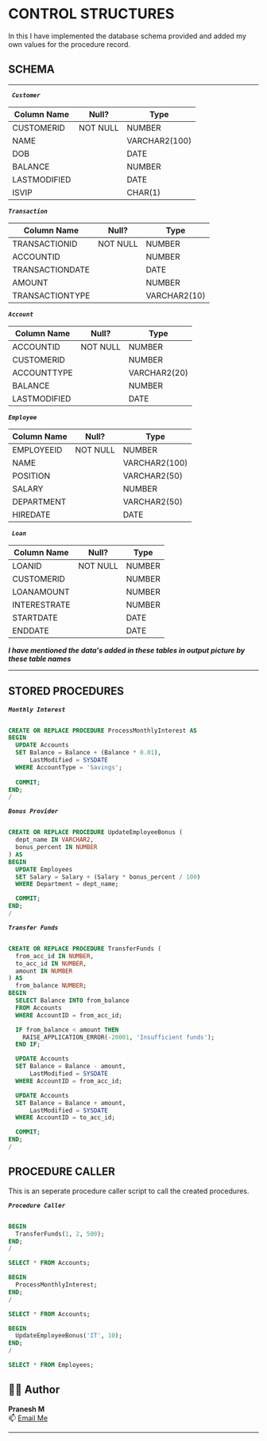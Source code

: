 # CONTROL STRUCTURES

In this I have implemented the database schema provided and added my own values for the procedure record.

## SCHEMA
---------------------------

***``` Customer```***

| Column Name   | Null?     | Type           |
|---------------|-----------|----------------|
| CUSTOMERID    | NOT NULL  | NUMBER         |
| NAME          |           | VARCHAR2(100)  |
| DOB           |           | DATE           |
| BALANCE       |           | NUMBER         |
| LASTMODIFIED  |           | DATE           |
| ISVIP         |           | CHAR(1)        |

***``` Transaction ```***

| Column Name      | Null?     | Type           |
|------------------|-----------|----------------|
| TRANSACTIONID    | NOT NULL  | NUMBER         |
| ACCOUNTID        |           | NUMBER         |
| TRANSACTIONDATE  |           | DATE           |
| AMOUNT           |           | NUMBER         |
| TRANSACTIONTYPE  |           | VARCHAR2(10)   |

***``` Account ```***

| Column Name   | Null?     | Type           |
|---------------|-----------|----------------|
| ACCOUNTID     | NOT NULL  | NUMBER         |
| CUSTOMERID    |           | NUMBER         |
| ACCOUNTTYPE   |           | VARCHAR2(20)   |
| BALANCE       |           | NUMBER         |
| LASTMODIFIED  |           | DATE           |

***``` Employee ```***

| Column Name | Null?     | Type           |
|-------------|-----------|----------------|
| EMPLOYEEID  | NOT NULL  | NUMBER         |
| NAME        |           | VARCHAR2(100)  |
| POSITION    |           | VARCHAR2(50)   |
| SALARY      |           | NUMBER         |
| DEPARTMENT  |           | VARCHAR2(50)   |
| HIREDATE    |           | DATE           |

***``` Loan```***

| Column Name   | Null?     | Type           |
|---------------|-----------|----------------|
| LOANID        | NOT NULL  | NUMBER         |
| CUSTOMERID    |           | NUMBER         |
| LOANAMOUNT    |           | NUMBER         |
| INTERESTRATE  |           | NUMBER         |
| STARTDATE     |           | DATE           |
| ENDDATE       |           | DATE           |



***I have mentioned the data's added in these tables in output picture by these table names***

---------------------------

## STORED PROCEDURES

***``` Monthly Interest ```***

``` sql

CREATE OR REPLACE PROCEDURE ProcessMonthlyInterest AS
BEGIN
  UPDATE Accounts
  SET Balance = Balance + (Balance * 0.01),
      LastModified = SYSDATE
  WHERE AccountType = 'Savings';
  
  COMMIT;
END;
/


```

***``` Bonus Provider ```***

``` sql

CREATE OR REPLACE PROCEDURE UpdateEmployeeBonus (
  dept_name IN VARCHAR2,
  bonus_percent IN NUMBER
) AS
BEGIN
  UPDATE Employees
  SET Salary = Salary + (Salary * bonus_percent / 100)
  WHERE Department = dept_name;

  COMMIT;
END;
/


```

***``` Transfer Funds ```***

``` sql

CREATE OR REPLACE PROCEDURE TransferFunds (
  from_acc_id IN NUMBER,
  to_acc_id IN NUMBER,
  amount IN NUMBER
) AS
  from_balance NUMBER;
BEGIN
  SELECT Balance INTO from_balance
  FROM Accounts
  WHERE AccountID = from_acc_id;

  IF from_balance < amount THEN
    RAISE_APPLICATION_ERROR(-20001, 'Insufficient funds');
  END IF;

  UPDATE Accounts
  SET Balance = Balance - amount,
      LastModified = SYSDATE
  WHERE AccountID = from_acc_id;

  UPDATE Accounts
  SET Balance = Balance + amount,
      LastModified = SYSDATE
  WHERE AccountID = to_acc_id;

  COMMIT;
END;
/


```


## PROCEDURE CALLER

This is an seperate procedure caller script to call the created procedures.

***``` Procedure Caller ```***

``` sql

BEGIN
  TransferFunds(1, 2, 500);
END;
/

SELECT * FROM Accounts;

BEGIN
  ProcessMonthlyInterest;
END;
/

SELECT * FROM Accounts;

BEGIN
  UpdateEmployeeBonus('IT', 10);
END;
/

SELECT * FROM Employees;

```


## 👨‍💻 Author

**Pranesh M**  
📫 [Email Me](mailto:m.pranesh15112004@gmail.com)


---
